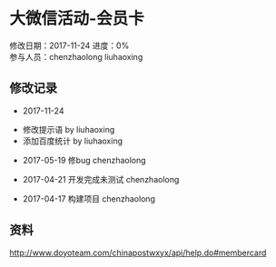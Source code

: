 # 大微信活动-会员卡
修改日期：2017-11-24
进度：0%  
参与人员：chenzhaolong liuhaoxing

## 修改记录 
- 2017-11-24
* 修改提示语 by liuhaoxing
* 添加百度统计 by liuhaoxing

- 2017-05-19
修bug chenzhaolong

- 2017-04-21
开发完成未测试 chenzhaolong

- 2017-04-17
构建项目 chenzhaolong

## 资料
http://www.doyoteam.com/chinapostwxyx/api/help.do#membercard
